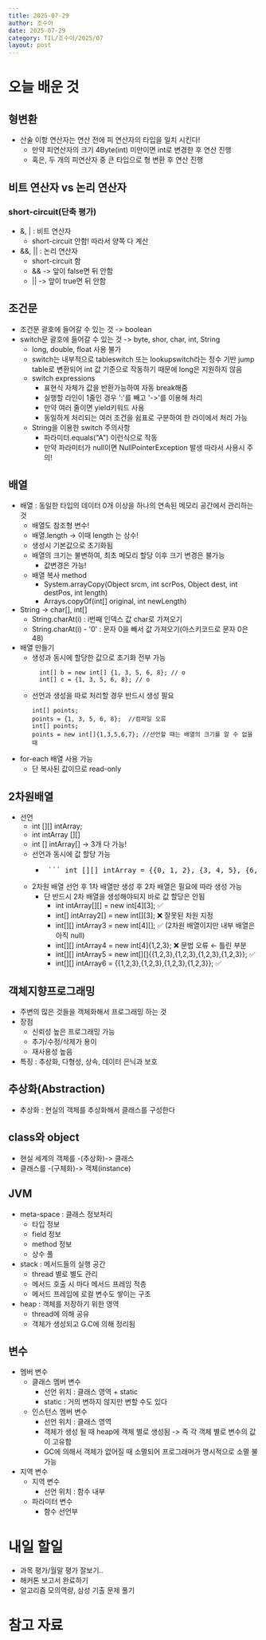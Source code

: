 ```yaml
---
title: 2025-07-29
author: 조수아
date: 2025-07-29
category: TIL/조수아/2025/07
layout: post
---
```


# 오늘 배운 것
## 형변환
- 산술 이항 연산자는 연산 전에 피 연산자의 타입을 일치 시킨다!
  - 만약 피연산자의 크기 4Byte(int) 미만이면 int로 변경한 후 연산 진행
  - 혹은, 두 개의 피연산자 중 큰 타입으로 형 변환 후 연산 진행
## 비트 연산자 vs 논리 연산자
### short-circuit(단축 평가)
- &, | : 비트 연산자
  - short-circuit 안함! 따라서 양쪽 다 계산
- &&, || : 논리 연산자
  - short-circuit 함
  - && -> 앞이 false면 뒤 안함
  - || -> 앞이 true면 뒤 안함
## 조건문
- 조건문 괄호에 들어갈 수 있는 것 -> boolean
- switch문 괄호에 들어갈 수 있는 것 -> byte, shor, char, int, String
  - long, double, float 사용 불가
  - switch는 내부적으로 tableswitch 또는 lookupswitch라는 정수 기반 jump table로 변환되어 int 값 기준으로 작동하기 때문에 long은 지원하지 않음
  - switch expressions
    - 표현식 자체가 값을 반환가능하여 자동 break해줌
    - 실행할 라인이 1줄인 경우 ':'를 빼고 '->'를 이용해 처리
    - 만약 여러 줄이면 yield키워드 사용
    - 동일하게 처리되는 여러 조건을 쉼표로 구분하여 한 라이에서 처리 가능
  - String을 이용한 switch 주의사항
    - 파라미터.equals("A") 이런식으로 작동
    - 만약 파라미터가 null이면 NullPointerException 발생 따라서 사용시 주의!
## 배열
- 배열 : 동일한 타입의 데이터 0개 이상을 하나의 연속된 메모리 공간에서 관리하는 것
  - 배열도 참조형 변수!
  - 배열.length -> 이때 length 는 상수!
  - 생성시 기본값으로 초기화됨
  - 배열의 크기는 불변하여, 최초 메모리 할당 이후 크기 변경은 불가능
    - 값변경은 가능!
  - 배열 복사 method
    - System.arrayCopy(Object srcm, int scrPos, Object dest, int destPos, int length)
    - Arrays.copyOf(int[] original, int newLength)
- String -> char[], int[]
  - String.charAt(i) : i번째 인덱스 값 char로 가져오기
  - String.charAt(i) - '0' : 문자 0을 빼서 값 가져오기(아스키코드로 문자 0은 48)
- 배열 만들기
  - 생성과 동시에 할당한 값으로 초기화 전부 가능
    ```
      int[] b = new int[] {1, 3, 5, 6, 8}; // o
      int[] c = {1, 3, 5, 6, 8}; // o
    ```
  - 선언과 생성을 따로 처리할 경우 반드시 생성 필요
    ```
    int[] points;
    points = {1, 3, 5, 6, 8};  //컴파일 오류
    int[] points;
    points = new int[]{1,3,5,6,7}; //선언할 때는 배열의 크기를 알 수 없을 때
    ```
- for-each 배열 사용 가능
  - 단 복사된 값이므로 read-only
## 2차원배열
- 선언
  - int [][] intArray;
  - int intArray [][]
  - int [] intArray[]
    -> 3개 다 가능!
  - 선언과 동시에 값 할당 가능
    - <pre> ``` int [][] intArray = {{0, 1, 2}, {3, 4, 5}, {6, 7, 8}, {9, 10, 11}}; ``` </pre>
  - 2차원 배열 선언 후 1차 배열만 생성 후 2차 배열은 필요에 따라 생성 가능
    - 단 반드시 2차 배열을 생성해야되지 바로 값 할당은 안됨
      - int intArray[][] = new int[4][3]; ✅
      - int[] intArray2[] = new int[][3]; ❌ 잘못된 차원 지정
      - int[][] intArray3 = new int[4][]; ✅ (2차원 배열이지만 내부 배열은 아직 null)
      - int[][] intArray4 = new int[4]{1,2,3}; ❌ 문법 오류 ← 틀린 부분
      - int[][] intArray5 = new int[][]{{1,2,3},{1,2,3},{1,2,3},{1,2,3}}; ✅
      - int[][] intArray6 = {{1,2,3},{1,2,3},{1,2,3},{1,2,3}}; ✅
## 객체지향프로그래밍
- 주변의 많은 것들을 객체화해서 프로그래밍 하는 것
- 장점
  - 신뢰성 높은 프로그래밍 가능
  - 추가/수정/삭제가 용이
  - 재사용성 높음
- 특징 : 추상화, 다형성, 상속, 데이터 은닉과 보호
## 추상화(Abstraction)
- 추상화 : 현실의 객체를 추상화해서 클래스를 구성한다
## class와 object
- 현실 세계의 객체를 -(추상화)-> 클래스
- 클래스를 -(구체화)-> 객체(instance)
## JVM
- meta-space : 클래스 정보처리
  - 타입 정보
  - field 정보
  - method 정보
  - 상수 풀
- stack : 메서드들의 실행 공간
  - thread 별로 별도 관리
  - 메서드 호출 시 마다 메서드 프레임 적층
  - 메서드 프레임에 로컬 변수도 쌓이는 구조
- heap : 객체를 저장하기 위한 영역
  - thread에 의해 공유
  - 객체가 생성되고 G.C에 의해 정리됨
## 변수
- 멤버 변수
  - 클래스 멤버 변수
    - 선언 위치 : 클래스 영역 + static
    - static : 거의 변하지 않지만 변할 수도 있다
  - 인스턴스 멤버 변수
    - 선언 위치 : 클래스 영역
    - 객체가 생성 될 때 heap에 객체 별로 생성됨 -> 즉 각 객체 별로 변수의 값이 고유함
    - GC에 의해서 객체가 없어질 때 소멸되어 프로그래머가 명시적으로 소멸 불가능
- 지역 변수
  - 지역 변수
    - 선언 위치 : 함수 내부
  - 파라미터 변수
    - 함수 선언부

# 내일 할일
- 과목 평가/월말 평가 잘보기..
- 해커톤 보고서 완료하기
- 알고리즘 모의역량, 삼성 기출 문제 풀기
# 참고 자료